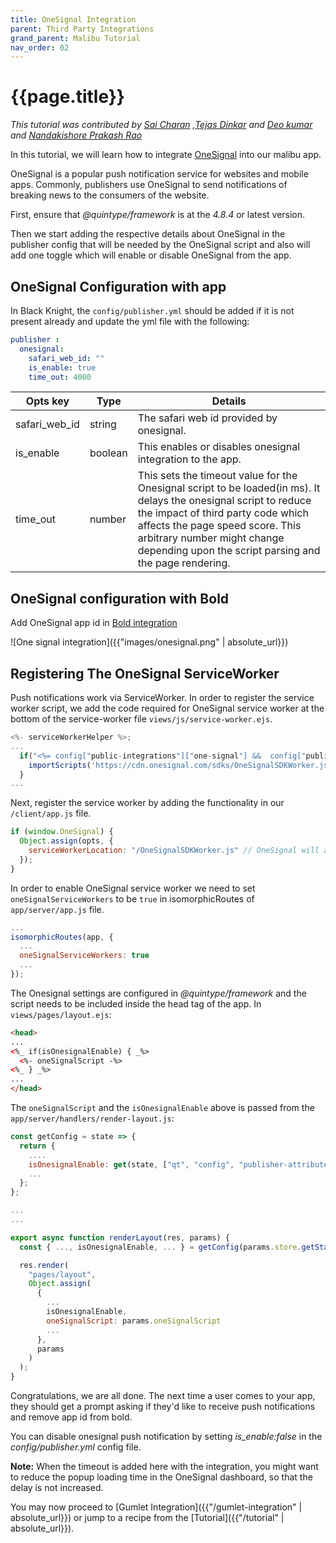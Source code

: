```yaml
---
title: OneSignal Integration
parent: Third Party Integrations
grand_parent: Malibu Tutorial
nav_order: 02
---
```


# {{page.title}}

*This tutorial was contributed by [Sai Charan](https://twitter.com/saiicharan) ,[Tejas Dinkar](https://twitter.com/tdinkar) and [Deo kumar](https://www.linkedin.com/in/deo-kumar/) and [Nandakishore Prakash Rao](https://twitter.com/nkp_adm)*

In this tutorial, we will learn how to integrate [OneSignal](https://onesignal.com/) into our malibu app.

OneSignal is a popular push notification service for websites and mobile apps. Commonly, publishers use OneSignal to send notifications of breaking news to the consumers of the website.

First, ensure that _@quintype/framework_ is at the *4.8.4* or latest version.

Then we start adding the respective details about OneSignal in the publisher config that will be needed by the OneSignal script and also will add one toggle which will enable or disable OneSignal from the app.

## OneSignal Configuration with app

In Black Knight, the `config/publisher.yml` should be added if it is not present already and update the yml file with the following:

```yaml
publisher :
  onesignal:
    safari_web_id: ""
    is_enable: true
    time_out: 4000
```

| Opts key | Type | Details |
| ------ | ------ | ------ |
| safari_web_id | string | The safari web id provided by onesignal. |
| is_enable | boolean | This enables or disables onesignal integration to the app.
| time_out | number | This sets the timeout value for the Onesignal script to be loaded(in ms). It delays the onesignal script to reduce the impact of third party code which affects the page speed score. This arbitrary number might change depending upon the script parsing and the page rendering. |


## OneSignal configuration with Bold

Add OneSignal app id in [Bold integration](https://malibu.staging.quintype.com/settings/integrations)

![One signal integration]({{"images/onesignal.png" | absolute_url}})

## Registering The OneSignal ServiceWorker

Push notifications work via ServiceWorker. In order to register the service worker script,
we add the code required for OneSignal service worker at the bottom of the service-worker file `views/js/service-worker.ejs`.

```javascript
<%- serviceWorkerHelper %>;
...
  if("<%= config["public-integrations"]["one-signal"] &&  config["public-integrations"]["one-signal"]["app-id"] %>") {
    importScripts('https://cdn.onesignal.com/sdks/OneSignalSDKWorker.js');
  }
...
```

Next, register the service worker by adding the functionality in our `/client/app.js` file.

```javascript
if (window.OneSignal) {
  Object.assign(opts, {
    serviceWorkerLocation: "/OneSignalSDKWorker.js" // OneSignal will automatically register the service worker
  });
}
```

In order to enable OneSignal service worker we need to set `oneSignalServiceWorkers` to be `true` in isomorphicRoutes of `app/server/app.js` file.

```javascript
...
isomorphicRoutes(app, {
  ...
  oneSignalServiceWorkers: true
  ...
});
```

The Onesignal settings are configured in _@quintype/framework_ and the script needs to be included inside the head tag of the app. In `views/pages/layout.ejs`:

```html
<head>
...
<%_ if(isOnesignalEnable) { _%>
  <%- oneSignalScript -%>
<%_ } _%>
...
</head>
```

The `oneSignalScript` and the `isOnesignalEnable` above is passed from the `app/server/handlers/render-layout.js`:

```javascript
const getConfig = state => {
  return {
    ....
    isOnesignalEnable: get(state, ["qt", "config", "publisher-attributes", "onesignal", "is_enable"], false)
    ...
  };
};

...
...

export async function renderLayout(res, params) {
  const { ..., isOnesignalEnable, ... } = getConfig(params.store.getState());

  res.render(
    "pages/layout",
    Object.assign(
      {
        ...
        isOnesignalEnable,
        oneSignalScript: params.oneSignalScript
        ...
      },
      params
    )
  );
}
```

Congratulations, we are all done. The next time a user comes to your app, they should get a prompt asking if they'd like to receive push notifications and remove app id from bold.

You can disable onesignal push notification by setting *is_enable:false* in the *config/publisher.yml* config file.

**Note:** When the timeout is added here with the integration, you might want to reduce the popup loading time in the OneSignal dashboard, so that the delay is not increased.

You may now proceed to [Gumlet Integration]({{"/gumlet-integration" | absolute_url}}) or jump to a recipe from the [Tutorial]({{"/tutorial" | absolute_url}}).

